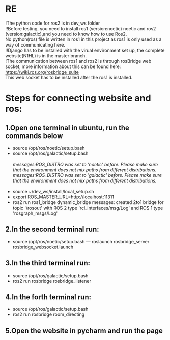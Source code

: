 # RE
!The python code for ros2 is in dev_ws folder<br />
!!Before testing, you need to install ros1 (version:noetic) noetic and ros2 (version:galactic),and you need to know how to use Ros2.<br />No python(ros) file is written in ros1 in this project as ros1 is only used as a way of communicating here.<br />
!!Django has to be installed with the virual environment set up, the complete website(N1HL) is in the master branch.<br />
!The communication between ros1 and ros2 is through rosBridge web socket, more information about this can be found here:
https://wiki.ros.org/rosbridge_suite<br />
This web socket has to be installed after the ros1 is installed.


# Steps for connecting website and ros:

## 1.Open one terminal in ubuntu, run the commands below
- source /opt/ros/noetic/setup.bash
- source /opt/ros/galactic/setup.bash<br /><br />
    *messages:ROS_DISTRO was set to 'noetic' before. Please make sure that the environment does not mix paths from different distributions.*<br />
    *messages:ROS_DISTRO was set to 'galactic' before. Please make sure that the environment does not mix paths from different distributions.*<br /><br/>
- source ~/dev_ws/install/local_setup.sh
- export ROS_MASTER_URL=http://localhost:11311
- ros2 run ros1_bridge dynamic_bridge
   messages: created 2to1 bridge for topic '/rosout' with ROS 2 type 'rcl_interfaces/msg/Log' and ROS 1 type 'rosgraph_msgs/Log'


## 2.In the second terminal run:
- source /opt/ros/noetic/setup.bash
— roslaunch rosbridge_server rosbridge_websocket.launch

## 3.In the third terminal run:

- source /opt/ros/galactic/setup.bash
- ros2 run rosbridge  rosbridge_listener

## 4.In the forth terminal run:

- source /opt/ros/galactic/setup.bash
- ros2 run rosbridge room_directing

## 5.Open the website in pycharm and run the page
